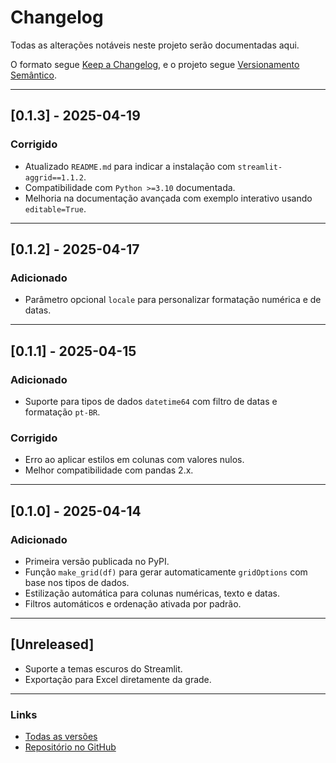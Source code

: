 # Changelog

Todas as alterações notáveis neste projeto serão documentadas aqui.

O formato segue [Keep a Changelog](https://keepachangelog.com/en/1.0.0/), e o projeto segue [Versionamento Semântico](https://semver.org/lang/pt-BR/).

---

## [0.1.3] - 2025-04-19
### Corrigido
- Atualizado `README.md` para indicar a instalação com `streamlit-aggrid==1.1.2`.
- Compatibilidade com `Python >=3.10` documentada.
- Melhoria na documentação avançada com exemplo interativo usando `editable=True`.

---

## [0.1.2] - 2025-04-17
### Adicionado
- Parâmetro opcional `locale` para personalizar formatação numérica e de datas.

---

## [0.1.1] - 2025-04-15
### Adicionado
- Suporte para tipos de dados `datetime64` com filtro de datas e formatação `pt-BR`.

### Corrigido
- Erro ao aplicar estilos em colunas com valores nulos.
- Melhor compatibilidade com pandas 2.x.

---

## [0.1.0] - 2025-04-14
### Adicionado
- Primeira versão publicada no PyPI.
- Função `make_grid(df)` para gerar automaticamente `gridOptions` com base nos tipos de dados.
- Estilização automática para colunas numéricas, texto e datas.
- Filtros automáticos e ordenação ativada por padrão.

---

## [Unreleased]
- Suporte a temas escuros do Streamlit.
- Exportação para Excel diretamente da grade.

---

### Links

- [Todas as versões](https://pypi.org/project/make-aggrid/#history)
- [Repositório no GitHub](https://github.com/edwdev-oficial/make-aggrid)
